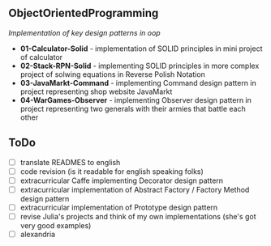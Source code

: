 ## ObjectOrientedProgramming
_Implementation of key design patterns in oop_
* **01-Calculator-Solid** - implementation of SOLID principles in mini project of calculator
* **02-Stack-RPN-Solid** - implementing SOLID principles in more complex project of solwing equations in Reverse Polish Notation
* **03-JavaMarkt-Command** - implementing Command design pattern in project representing shop website JavaMarkt
* **04-WarGames-Observer** - implementing Observer design pattern in project representing two generals with their armies that battle each other

## ToDo
- [ ] translate READMES to english
- [ ] code revision (is it readable for english speaking folks)
- [ ] extracurricular Caffe implementing Decorator design pattern
- [ ] extracurricular implementation of Abstract Factory / Factory Method design pattern
- [ ] extracurricular implementation of Prototype design pattern
- [ ] revise Julia's projects and think of my own implementations (she's got very good examples)
- [ ] alexandria
